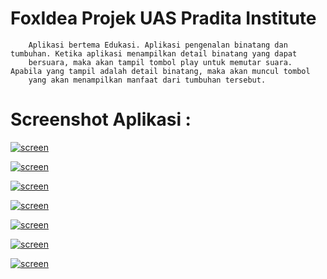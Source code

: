 # FoxIdea Projek UAS Pradita Institute

        Aplikasi bertema Edukasi. Aplikasi pengenalan binatang dan tumbuhan. Ketika aplikasi menampilkan detail binatang yang dapat
        bersuara, maka akan tampil tombol play untuk memutar suara. Apabila yang tampil adalah detail binatang, maka akan muncul tombol
        yang akan menampilkan manfaat dari tumbuhan tersebut.

# Screenshot Aplikasi :

[![screen](https://scontent.fcgk12-1.fna.fbcdn.net/v/t1.0-9/95331786_2913583765400229_2498713356068716544_o.jpg?_nc_cat=109&_nc_sid=0debeb&_nc_ohc=K2bYwI_ZpKsAX8VA1iw&_nc_ht=scontent.fcgk12-1.fna&oh=be987cc858db37349158bd4d8c1d2c54&oe=5ECBCB50)](https://github.com/kazuiains/FoxIdea_UTS_Pradita_Institute)

[![screen](https://scontent.fcgk12-1.fna.fbcdn.net/v/t1.0-9/95441110_2913584408733498_6961857054390616064_o.jpg?_nc_cat=111&_nc_sid=0debeb&_nc_ohc=-Evafd8a9CoAX9E8b1w&_nc_ht=scontent.fcgk12-1.fna&oh=8818599ce5d9d80a67fb8b7b9c3e42cd&oe=5ECC9114)](https://github.com/kazuiains/FoxIdea_UTS_Pradita_Institute)

[![screen](https://scontent.fcgk12-1.fna.fbcdn.net/v/t1.0-9/95013902_2913584438733495_4245164839510474752_o.jpg?_nc_cat=111&_nc_sid=0debeb&_nc_ohc=MUnsYlUtJ38AX8kp7Ya&_nc_ht=scontent.fcgk12-1.fna&oh=5605f2b4e9c40fe8d4f25d194d81c7f1&oe=5ECD7FFE)](https://github.com/kazuiains/FoxIdea_UTS_Pradita_Institute)

[![screen](https://scontent.fcgk12-1.fna.fbcdn.net/v/t1.0-9/95046313_2913584378733501_6560047552291405824_n.jpg?_nc_cat=100&_nc_sid=0debeb&_nc_ohc=ZR6t-xmTnsgAX84pxQm&_nc_ht=scontent.fcgk12-1.fna&oh=6827a700b5136b9983d1385c48bb3fc7&oe=5ECF97B5)](https://github.com/kazuiains/FoxIdea_UTS_Pradita_Institute)

[![screen](https://scontent.fcgk12-1.fna.fbcdn.net/v/t1.0-9/95267053_2913586242066648_6115562559354437632_o.jpg?_nc_cat=102&_nc_sid=0debeb&_nc_ohc=axmyQBMUr9gAX8WwUTA&_nc_ht=scontent.fcgk12-1.fna&oh=cfe9ad53a9559dba4d88d87e4ca84033&oe=5ECCA107)](https://github.com/kazuiains/FoxIdea_UTS_Pradita_Institute)

[![screen](https://scontent.fcgk12-1.fna.fbcdn.net/v/t1.0-9/94732416_2913586222066650_8544163494893715456_o.jpg?_nc_cat=108&_nc_sid=0debeb&_nc_ohc=O46pUo8YwEQAX-ep6dx&_nc_ht=scontent.fcgk12-1.fna&oh=c8f7ec328159037a4a7bd6a2dde43ec7&oe=5ECD7297)](https://github.com/kazuiains/FoxIdea_UTS_Pradita_Institute)

[![screen](https://scontent.fcgk12-1.fna.fbcdn.net/v/t1.0-9/94596023_2913586235399982_2052369737509240832_o.jpg?_nc_cat=102&_nc_sid=0debeb&_nc_ohc=WoBHi-O1NpAAX8E3UDj&_nc_ht=scontent.fcgk12-1.fna&oh=57b07e6abdd3fd39dda7f510a6ba0cde&oe=5ECEC500)](https://github.com/kazuiains/FoxIdea_UTS_Pradita_Institute)
